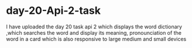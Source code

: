 # day-20-Api-2-task
I have uploaded the day 20 task api 2 which displays the word dictionary ,which searches the word and display its meaning, pronounciation of the word in a card which is also responsive to large medium and small devices
